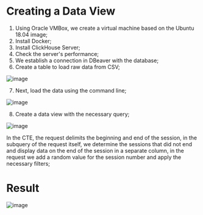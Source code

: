 # Creating a Data View
1. Using Oracle VMBox, we create a virtual machine based on the Ubuntu 18.04 image;
2. Install Docker;
3. Install ClickHouse Server;
4. Check the server's performance;
5. We establish a connection in DBeaver with the database;
6. Create a table to load raw data from CSV;

![image](https://user-images.githubusercontent.com/89353523/169996217-e33c4c66-0a54-455f-81e5-41800de79d66.png)

7. Next, load the data using the command line;

![image](https://user-images.githubusercontent.com/89353523/169996281-04564b4a-f415-4f89-abad-e40a0ae70c21.png)

8. Create a data view with the necessary query;

![image](https://user-images.githubusercontent.com/89353523/169996433-56b5bb27-1852-4620-be87-558e41664247.png)

In the CTE, the request delimits the beginning and end of the session, in the subquery of the request itself, we determine the sessions that did not end and display data on the end of the session in a separate column, in the request we add a random value for the session number and apply the necessary filters;

# Result

![image](https://user-images.githubusercontent.com/89353523/169996739-6869ff31-43a8-4cad-a758-6c5b6894bca8.png)
